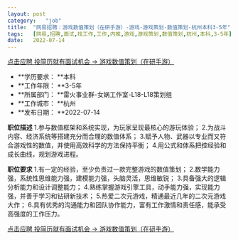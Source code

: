 ```yaml
---
layout:	post
category:	"job"
title:	"网易招聘：游戏数值策划（在研手游）-游戏-游戏策划-数值策划-杭州本科3-5年"
tags:	[网易,招聘,面试,找工作,工作,内推,游戏,游戏策划,数值策划,杭州,本科,3-5年]
date:	2022-07-14
---
```


[点击应聘 投简历就有面试机会 -> 游戏数值策划（在研手游）](http://mobile.bole.netease.com/bole/boleDetail?id=39526&employeeId=346f03c3cda5f04c&key=all)



- **学历要求： **本科
- **工作年限： **3-5年
- **所属部门： **雷火事业群-女娲工作室-L18-L18策划组
- **工作城市： **杭州
- **发布日期： **2022-07-14



**职位描述**
1.参与数值框架和系统实现，为玩家呈现最核心的游玩体验；
2.为战斗内容、经济系统等搭建充分而合理的数值体系；
3.赋予人物、武器以专业而又符合游戏性的数值，并使用高效科学的方法保持平衡；
4.用公式和体系把控经验和成长曲线，规划游戏进程。



**职位要求**
1.有一定的经验，至少负责过一款完整游戏的数值策划；
2.数学能力强，系统性思维能力强，建模能力强，头脑灵活，思维敏锐；
3.具备强大的逻辑分析能力和设计调整能力；
4.熟练掌握游戏引擎工具，动手能力强，实现能力强，并善于学习和钻研新技术；
5.热爱二次元游戏，精通最近几年的二次元游戏大作；
6.具有优秀的沟通能力和团队协作能力，富有工作激情和责任感，能承受高强度的工作压力。



[点击应聘 投简历就有面试机会 -> 游戏数值策划（在研手游）](http://mobile.bole.netease.com/bole/boleDetail?id=39526&employeeId=346f03c3cda5f04c&key=all)
